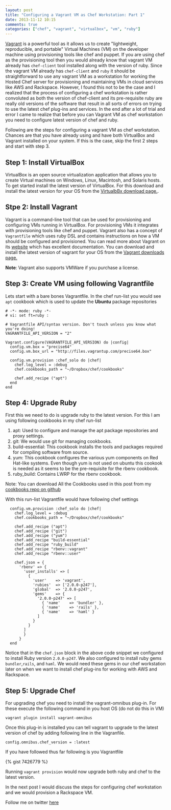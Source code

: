 ```yaml
---
layout: post
title: "Configuring a Vagrant VM as Chef Workstation: Part 1"
date: 2013-11-12 10:15
comments: true
categories: ["chef", "vagrant", "virtualbox", "vm", "ruby"] 
---
```


[Vagrant](http://vagrantup.com) is a powerful tool as it allows us to create "lightweight, reproducible, and portable" Virtual Machines (VM) on the developer machine using provisioning tools like chef and puppet. If you are using chef as the provisioning tool then you would already know that vagrant VM already has `chef-client` tool installed along with the version of ruby. Since the vagrant VM already has `chef-client` and `ruby` it should be straightforward to use any vagrant VM as a workstation for working the Hosted Chef server for provisioning and maintaining VMs in cloud services like AWS and Rackspace. However, I found this not to be the case and I realized that the process of configuring a chef workstation is rather convoluted as both the version of chef-client and its pre-requisite ruby are really old versions of the software that result in all sorts of errors on trying to use the latest chef plug-ins and services. In the end after a lot of trial and error I came to realize that before you can Vagrant VM as chef workstation you need to configure latest version of chef and ruby.

<!-- more -->

Following are the steps for configuring a vagrant VM as chef workstation. Chances are that you have already using and have both VirtualBox and Vagrant installed on your system. If this is the case, skip the first 2 steps and start with step 3. 

## Step 1: Install VirtualBox

VirtualBox is an open source virtualization application that allows you to create Virtual machines on Windows, Linux, Macintosh, and Solaris hosts. To get started install the latest version of VirtualBox. For this download and install the latest version for your OS from the [VirtualbBx download page.](https://www.virtualbox.org/wiki/Downloads). 

## Stpe 2: Install Vagrant

Vagrant is a command-line tool that can be used for provisioning and configuring VMs running in VirtualBox. For provisioning VMs it integrates with provisioning tools like chef and puppet. Vagrant also has a concept of `Vagrantfile` which uses ruby DSL and contains instructions on how a VM should be configured and provisioned. You can read more about Vagrant on its [website](http://vagrantup.com) which has excellent documentation. You can download and install the latest version of vagrant for your OS from the [Vagrant downloads page.](http://downloads.vagrantup.com)

**Note**: Vagrant also supports VMWare if you purchase a license. 

## Step 3: Create VM using following Vagrantfile

Lets start with a bare bones Vagrantfile. In the chef run-list you would see `apt` cookbook which is used to update the **Ubuntu** package repositories

```
# -*- mode: ruby -*-
# vi: set ft=ruby :

# Vagrantfile API/syntax version. Don't touch unless you know what you're doing!
VAGRANTFILE_API_VERSION = "2"

Vagrant.configure(VAGRANTFILE_API_VERSION) do |config|
  config.vm.box = "precise64"
  config.vm.box_url = "http://files.vagrantup.com/precise64.box"
 
  config.vm.provision :chef_solo do |chef| 
    chef.log_level = :debug    
    chef.cookbooks_path = "~/Dropbox/chef/cookbooks" 

    chef.add_recipe ("apt")
  end
end
```

## Step 4: Upgrade Ruby

First this we need to do is upgrade ruby to the latest version. For this I am using following cookbooks in my chef run-list

1. apt: Used to configure and manage the apt package repositories and proxy settings.
2. git: We would use git for managing cookbooks.
3. build-essential: This cookbook installs the tools and packages required for compiling software from source. 
4. yum: This cookbook configures the various yum components on Red Hat-like systems. Even though yum is not used on ubuntu this cookook is needed as it seems to be the pre-requisite for the rbenv cookbook.
5. ruby_build: Contains LWRP for the rbenv cookbook.

Note: You can download All the Cookbooks used in this post from my [cookbooks repo on github](https://github.com/hgilani/cookbooks)

With this run-list Vagrantfile would have following chef settings

```
  config.vm.provision :chef_solo do |chef| 
    chef.log_level = :debug    
    chef.cookbooks_path = "~/Dropbox/chef/cookbooks" 

    chef.add_recipe ("apt")   
    chef.add_recipe ("git")
    chef.add_recipe ("yum")
    chef.add_recipe "build-essential"
    chef.add_recipe "ruby_build"
    chef.add_recipe "rbenv::vagrant"
    chef.add_recipe "rbenv::user"

    chef.json = {
      'rbenv' => {
        'user_installs' => [
          {
            'user'    => 'vagrant',
            'rubies'  => ['2.0.0-p247'],
            'global'  => '2.0.0-p247',
            'gems'    => {
              '2.0.0-p247' => [
                { 'name'    => 'bundler' },
                { 'name'    => 'rails' },
                { 'name'    => 'haml' }
              ]
            }
          }
        ]
        }
      }
  end
```

Notice that in the `chef.json` block in the above code snippet we configured to install Ruby version `2.0.0-p247`. We also configured to install ruby gems `bundler`,`rails`, and `haml`. We would need these gems in our chef workstation later on when we want to install chef plug-ins for working with AWS and Rackspace.

## Step 5: Upgrade Chef

For upgrading chef you need to install the vagrant-omnibus plug-in. For these execute the following command in you host OS (do not do this in VM)

```
vagrant plugin install vagrant-omnibus
```

Once this plug-in is installed you can tell vagrant to upgrade to the latest version of chef by adding following line in the Vagranfile. 

```
config.omnibus.chef_version = :latest
```

If you have followed thus far following is you Vagrantfile

{% gist 7426779 %}

Running `vagrant provision` would now upgrade both ruby and chef to the latest version. 

In the next post I would discuss the steps for configuring chef workstation and we would provision a Rackspace VM.

Follow me on twitter [here](http://twitter.com/hgilani)

